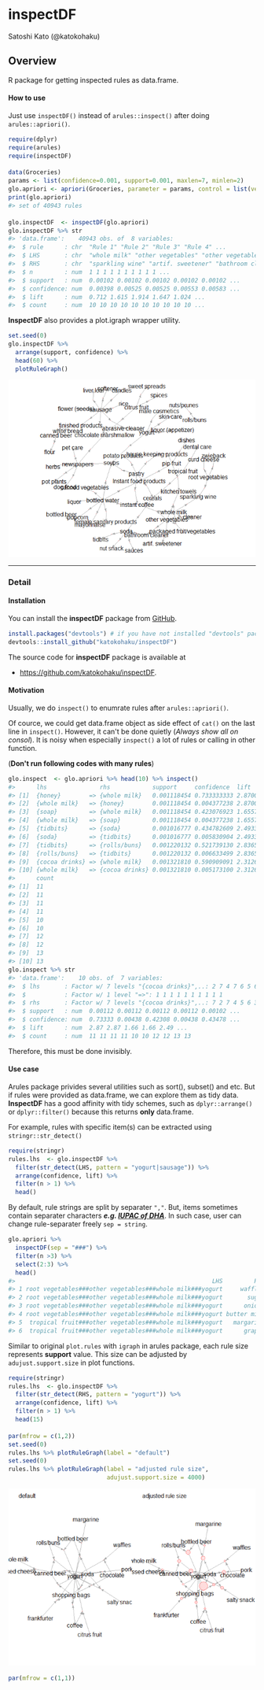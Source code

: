 # inspectDF
Satoshi Kato (@katokohaku)



## Overview

R package for getting inspected rules as data.frame.

#### How to use

Just use `inspectDF()` instead of `arules::inspect()` after doing `arules::apriori()`.


```r
require(dplyr)
require(arules)
require(inspectDF)

data(Groceries)
params <- list(confidence=0.001, support=0.001, maxlen=7, minlen=2)
glo.apriori <- apriori(Groceries, parameter = params, control = list(verbose=FALSE))
print(glo.apriori)
#> set of 40943 rules

glo.inspectDF  <- inspectDF(glo.apriori)
glo.inspectDF %>% str
#> 'data.frame':	40943 obs. of  8 variables:
#>  $ rule      : chr  "Rule 1" "Rule 2" "Rule 3" "Rule 4" ...
#>  $ LHS       : chr  "whole milk" "other vegetables" "other vegetables" "rolls/buns" ...
#>  $ RHS       : chr  "sparkling wine" "artif. sweetener" "bathroom cleaner" "nuts/prunes" ...
#>  $ n         : num  1 1 1 1 1 1 1 1 1 1 ...
#>  $ support   : num  0.00102 0.00102 0.00102 0.00102 0.00102 ...
#>  $ confidence: num  0.00398 0.00525 0.00525 0.00553 0.00583 ...
#>  $ lift      : num  0.712 1.615 1.914 1.647 1.024 ...
#>  $ count     : num  10 10 10 10 10 10 10 10 10 10 ...
```

**InspectDF** also provides a plot.igraph wrapper utility.


```r
set.seed(0)
glo.inspectDF %>% 
  arrange(support, confidence) %>%
  head(60) %>% 
  plotRuleGraph()
```

![](README_files/figure-html/example.plot-1.png)<!-- -->

***

### Detail

#### Installation

You can install the **inspectDF** package from [GitHub](https://github.com/katokohaku/inspectDF).


```r
install.packages("devtools") # if you have not installed "devtools" package
devtools::install_github("katokohaku/inspectDF")
```

The source code for **inspectDF** package is available at

- https://github.com/katokohaku/inspectDF.

#### Motivation

Usually, we do `inspect()` to enumrate rules after `arules::apriori()`.

Of cource, we could get data.frame object as side effect of `cat()` on the last line in `inspect()`. However, it can't be done quietly (*Always show all on consol*). It is noisy when especially `inspect()` a lot of rules or calling in other function.

(**Don't run following codes with many rules**)

```r
glo.inspect  <- glo.apriori %>% head(10) %>% inspect()
#>      lhs               rhs            support     confidence  lift    
#> [1]  {honey}        => {whole milk}   0.001118454 0.733333333 2.870009
#> [2]  {whole milk}   => {honey}        0.001118454 0.004377238 2.870009
#> [3]  {soap}         => {whole milk}   0.001118454 0.423076923 1.655775
#> [4]  {whole milk}   => {soap}         0.001118454 0.004377238 1.655775
#> [5]  {tidbits}      => {soda}         0.001016777 0.434782609 2.493345
#> [6]  {soda}         => {tidbits}      0.001016777 0.005830904 2.493345
#> [7]  {tidbits}      => {rolls/buns}   0.001220132 0.521739130 2.836542
#> [8]  {rolls/buns}   => {tidbits}      0.001220132 0.006633499 2.836542
#> [9]  {cocoa drinks} => {whole milk}   0.001321810 0.590909091 2.312611
#> [10] {whole milk}   => {cocoa drinks} 0.001321810 0.005173100 2.312611
#>      count
#> [1]  11   
#> [2]  11   
#> [3]  11   
#> [4]  11   
#> [5]  10   
#> [6]  10   
#> [7]  12   
#> [8]  12   
#> [9]  13   
#> [10] 13
glo.inspect %>% str
#> 'data.frame':	10 obs. of  7 variables:
#>  $ lhs       : Factor w/ 7 levels "{cocoa drinks}",..: 2 7 4 7 6 5 6 3 1 7
#>  $           : Factor w/ 1 level "=>": 1 1 1 1 1 1 1 1 1 1
#>  $ rhs       : Factor w/ 7 levels "{cocoa drinks}",..: 7 2 7 4 5 6 3 6 7 1
#>  $ support   : num  0.00112 0.00112 0.00112 0.00112 0.00102 ...
#>  $ confidence: num  0.73333 0.00438 0.42308 0.00438 0.43478 ...
#>  $ lift      : num  2.87 2.87 1.66 1.66 2.49 ...
#>  $ count     : num  11 11 11 11 10 10 12 12 13 13
```

Therefore, this must be done invisibly.

#### Use case

Arules package privides several utilities such as sort(), subset() and etc. But if rules were provided as data.frame, we can explore them as tidy data. **InspectDF** has a good affinity with tidy schemes, such as `dplyr::arrange()` or `dplyr::filter()` because this returns **only** data.frame.

For example, rules with specific item(s) can be extracted using `stringr::str_detect()`


```r
require(stringr)
rules.lhs  <- glo.inspectDF %>% 
  filter(str_detect(LHS, pattern = "yogurt|sausage")) %>%
  arrange(confidence, lift) %>%
  filter(n > 1) %>% 
  head()
```

By default, rule strings are split by separater `","`. But, items sometimes contain separater characters ***e.g. [IUPAC of DHA](https://pubchem.ncbi.nlm.nih.gov/compound/Docosahexaenoic_acid#section=IUPAC-Name)***. In such case, user can change rule-separater freely `sep = string`.
 

```r
glo.apriori %>% 
  inspectDF(sep = "###") %>% 
  filter(n >3) %>% 
  select(2:3) %>% 
  head()
#>                                                        LHS         RHS
#> 1 root vegetables###other vegetables###whole milk###yogurt     waffles
#> 2 root vegetables###other vegetables###whole milk###yogurt       sugar
#> 3 root vegetables###other vegetables###whole milk###yogurt      onions
#> 4 root vegetables###other vegetables###whole milk###yogurt butter milk
#> 5  tropical fruit###other vegetables###whole milk###yogurt   margarine
#> 6  tropical fruit###other vegetables###whole milk###yogurt      grapes
```

Similar to original `plot.rules` with `igraph` in arules package, each rule size represents **support** value. This size can be adjusted by `adujust.support.size` in plot functions. 


```r
require(stringr)
rules.lhs  <- glo.inspectDF %>% 
  filter(str_detect(RHS, pattern = "yogurt")) %>%
  arrange(confidence, lift) %>%
  filter(n > 1) %>% 
  head(15)

par(mfrow = c(1,2))
set.seed(0)
rules.lhs %>% plotRuleGraph(label = "default")
set.seed(0)
rules.lhs %>% plotRuleGraph(label = "adjusted rule size", 
                            adujust.support.size = 4000)
```

![](README_files/figure-html/usecase.adjust.rule-1.png)<!-- -->

```r
par(mfrow = c(1,1))
```

